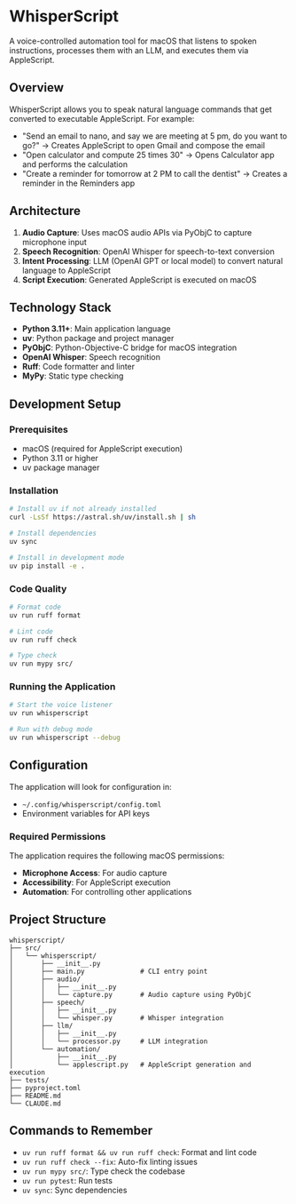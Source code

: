 # WhisperScript

A voice-controlled automation tool for macOS that listens to spoken instructions, processes them with an LLM, and executes them via AppleScript.

## Overview

WhisperScript allows you to speak natural language commands that get converted to executable AppleScript. For example:
- "Send an email to nano, and say we are meeting at 5 pm, do you want to go?" → Creates AppleScript to open Gmail and compose the email
- "Open calculator and compute 25 times 30" → Opens Calculator app and performs the calculation
- "Create a reminder for tomorrow at 2 PM to call the dentist" → Creates a reminder in the Reminders app

## Architecture

1. **Audio Capture**: Uses macOS audio APIs via PyObjC to capture microphone input
2. **Speech Recognition**: OpenAI Whisper for speech-to-text conversion
3. **Intent Processing**: LLM (OpenAI GPT or local model) to convert natural language to AppleScript
4. **Script Execution**: Generated AppleScript is executed on macOS

## Technology Stack

- **Python 3.11+**: Main application language
- **uv**: Python package and project manager
- **PyObjC**: Python-Objective-C bridge for macOS integration
- **OpenAI Whisper**: Speech recognition
- **Ruff**: Code formatter and linter
- **MyPy**: Static type checking

## Development Setup

### Prerequisites
- macOS (required for AppleScript execution)
- Python 3.11 or higher
- uv package manager

### Installation

```bash
# Install uv if not already installed
curl -LsSf https://astral.sh/uv/install.sh | sh

# Install dependencies
uv sync

# Install in development mode
uv pip install -e .
```

### Code Quality

```bash
# Format code
uv run ruff format

# Lint code  
uv run ruff check

# Type check
uv run mypy src/
```

### Running the Application

```bash
# Start the voice listener
uv run whisperscript

# Run with debug mode
uv run whisperscript --debug
```

## Configuration

The application will look for configuration in:
- `~/.config/whisperscript/config.toml`
- Environment variables for API keys

### Required Permissions

The application requires the following macOS permissions:
- **Microphone Access**: For audio capture
- **Accessibility**: For AppleScript execution
- **Automation**: For controlling other applications

## Project Structure

```
whisperscript/
├── src/
│   └── whisperscript/
│       ├── __init__.py
│       ├── main.py              # CLI entry point
│       ├── audio/
│       │   ├── __init__.py
│       │   └── capture.py       # Audio capture using PyObjC
│       ├── speech/
│       │   ├── __init__.py
│       │   └── whisper.py       # Whisper integration
│       ├── llm/
│       │   ├── __init__.py
│       │   └── processor.py     # LLM integration
│       └── automation/
│           ├── __init__.py
│           └── applescript.py   # AppleScript generation and execution
├── tests/
├── pyproject.toml
├── README.md
└── CLAUDE.md
```

## Commands to Remember

- `uv run ruff format && uv run ruff check`: Format and lint code
- `uv run ruff check --fix`: Auto-fix linting issues
- `uv run mypy src/`: Type check the codebase
- `uv run pytest`: Run tests
- `uv sync`: Sync dependencies